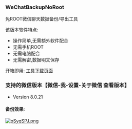 ### WeChatBackupNoRoot 

免ROOT微信聊天数据备份/导出工具



该版本软件特点:

- 操作简单,无需额外软件配合
- 无需手机ROOT
- 无需电脑配合
- 无需解密,数据明文保存

开箱即用: [工具下载页面](https://github.com/MiDuoKi/WechatBackupNoRoot/releases)


### 支持的微信版本【微信-我-设置-关于微信 查看版本】


- Version 8.0.21



#### 备份效果:

[![pSyqSPJ.png](https://s1.ax1x.com/2023/02/04/pSyqSPJ.png)](https://imgse.com/i/pSyqSPJ)